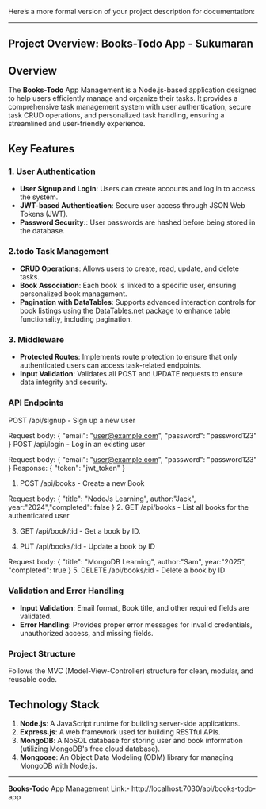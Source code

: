 Here’s a more formal version of your project description for documentation:

---

## Project Overview: **Books-Todo App - Sukumaran**

## Overview
The **Books-Todo** App Management is a Node.js-based application designed to help users efficiently manage and organize their tasks. It provides a comprehensive task management system with user authentication, secure task CRUD operations, and personalized task handling, ensuring a streamlined and user-friendly experience.

## Key Features
### 1. User Authentication
- **User Signup and Login**: Users can create accounts and log in to access the system.
- **JWT-based Authentication**: Secure user access through JSON Web Tokens (JWT).
- **Password Security:**: User passwords are hashed before being stored in the database.

### 2.todo Task Management
- **CRUD Operations**: Allows users to create, read, update, and delete tasks.
- **Book Association**: Each book is linked to a specific user, ensuring personalized book management.
- **Pagination with DataTables**: Supports advanced interaction controls for book listings using the DataTables.net package to enhance table functionality, including pagination.

### 3. Middleware
- **Protected Routes**: Implements route protection to ensure that only authenticated users can access task-related endpoints.
- **Input Validation**: Validates all POST and UPDATE requests to ensure data integrity and security.

### API Endpoints
POST /api/signup - Sign up a new user

Request body: { "email": "user@example.com", "password": "password123" }
POST /api/login - Log in an existing user

Request body: { "email": "user@example.com", "password": "password123" }
Response: { "token": "jwt_token" }

1. POST /api/books - Create a new Book

Request body: { "title": "NodeJs Learning", author:"Jack", year:"2024","completed": false }
2. GET /api/books - List all books for the authenticated user

3. GET /api/book/:id -  Get a book by ID.

4. PUT /api/books/:id - Update a book by ID

Request body: { "title": "MongoDB Learning", author:"Sam", year:"2025", "completed": true }
5. DELETE /api/books/:id - Delete a book by ID

### Validation and Error Handling
- **Input Validation**: Email format, Book title, and other required fields are validated.
- **Error Handling**: Provides proper error messages for invalid credentials, unauthorized access, and missing fields.

### Project Structure

Follows the MVC (Model-View-Controller) structure for clean, modular, and reusable code.

## Technology Stack
1. **Node.js**: A JavaScript runtime for building server-side applications.
2. **Express.js**: A web framework used for building RESTful APIs.
3. **MongoDB**: A NoSQL database for storing user and book information (utilizing MongoDB's free cloud database).
4. **Mongoose**: An Object Data Modeling (ODM) library for managing MongoDB with Node.js.
---


**Books-Todo** App Management Link:- http://localhost:7030/api/books-todo-app

